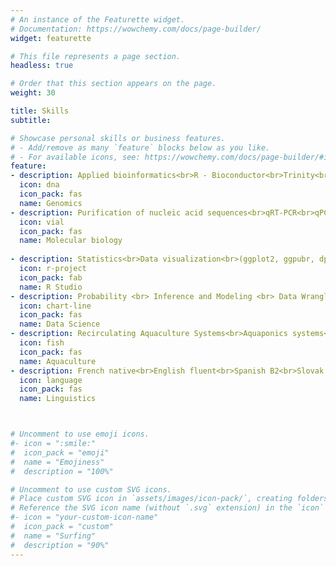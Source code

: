 ```yaml
---
# An instance of the Featurette widget.
# Documentation: https://wowchemy.com/docs/page-builder/
widget: featurette

# This file represents a page section.
headless: true

# Order that this section appears on the page.
weight: 30

title: Skills
subtitle:

# Showcase personal skills or business features.
# - Add/remove as many `feature` blocks below as you like.
# - For available icons, see: https://wowchemy.com/docs/page-builder/#icons
feature:
- description: Applied bioinformatics<br>R - Bioconductor<br>Trinity<br>Data transformation<br>Genome browsing<br>Genome mapping<br> In silico cloning
  icon: dna
  icon_pack: fas
  name: Genomics
- description: Purification of nucleic acid sequences<br>qRT-PCR<br>qPCR<br>Cloning<br>Recombination & mutagenesis<br>Transfection & transformation<br>ELISA & ELISPOT<br>Confocal microscopy<br>Western blot<br>Protein purification<br>SDS-PAGE
  icon: vial
  icon_pack: fas
  name: Molecular biology
  
- description: Statistics<br>Data visualization<br>(ggplot2, ggpubr, dplyr, tidyverse, plotly)<br>Package vignette<br>Markdown<br>Blogdown<br>Shiny$$TinyTeX$$ High-Dimensional Data Analysis <br>Linear Models and Matrix Algebra
  icon: r-project
  icon_pack: fab
  name: R Studio
- description: Probability <br> Inference and Modeling <br> Data Wrangling <br> Exploratory Data Analysis <br> Linear Regression <br> Machine Learning
  icon: chart-line
  icon_pack: fas
  name: Data Science
- description: Recirculating Aquaculture Systems<br>Aquaponics systems<br>Biofloc systems<br>Hatchery technologies<br>Catfish farming<br>Carp farming<br>Tilapia farming<br>Shrimp farming<br>Seafood business<br>Fish nutrition<br>Feed formulation design<br>Farm design<br>Sustainable aquaculture and SDGs
  icon: fish
  icon_pack: fas
  name: Aquaculture
- description: French native<br>English fluent<br>Spanish B2<br>Slovak B1<br>Thai (ภาษาไทย) A2
  icon: language
  icon_pack: fas
  name: Linguistics



# Uncomment to use emoji icons.
#- icon = ":smile:"
#  icon_pack = "emoji"
#  name = "Emojiness"
#  description = "100%"  

# Uncomment to use custom SVG icons.
# Place custom SVG icon in `assets/images/icon-pack/`, creating folders if necessary.
# Reference the SVG icon name (without `.svg` extension) in the `icon` field.
#- icon = "your-custom-icon-name"
#  icon_pack = "custom"
#  name = "Surfing"
#  description = "90%"
---
```

